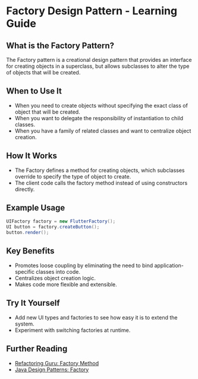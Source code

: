 # Factory Design Pattern - Learning Guide

## What is the Factory Pattern?
The Factory pattern is a creational design pattern that provides an interface for creating objects in a superclass, but allows subclasses to alter the type of objects that will be created.

## When to Use It
- When you need to create objects without specifying the exact class of object that will be created.
- When you want to delegate the responsibility of instantiation to child classes.
- When you have a family of related classes and want to centralize object creation.

## How It Works
- The Factory defines a method for creating objects, which subclasses override to specify the type of object to create.
- The client code calls the factory method instead of using constructors directly.

## Example Usage
```java
UIFactory factory = new FlutterFactory();
UI button = factory.createButton();
button.render();
```

## Key Benefits
- Promotes loose coupling by eliminating the need to bind application-specific classes into code.
- Centralizes object creation logic.
- Makes code more flexible and extensible.

## Try It Yourself
- Add new UI types and factories to see how easy it is to extend the system.
- Experiment with switching factories at runtime.

## Further Reading
- [Refactoring Guru: Factory Method](https://refactoring.guru/design-patterns/factory-method)
- [Java Design Patterns: Factory](https://java-design-patterns.com/patterns/factory/)

